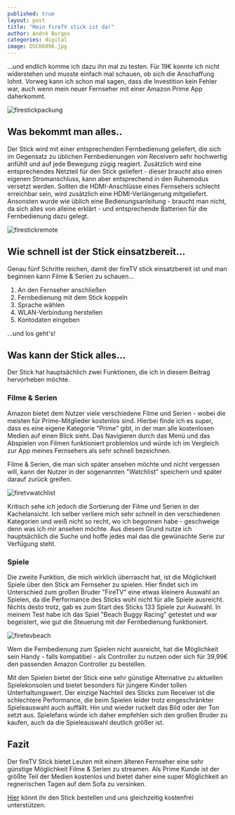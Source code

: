 ```yaml
---
published: true
layout: post
title: "Mein fireTV stick ist da!"
author: André Borges
categories: digital
image: DSC06896.jpg
---
```




...und endlich komme ich dazu ihn mal zu testen. Für 19€ konnte ich nicht widerstehen und musste einfach mal schauen, ob sich die Anschaffung lohnt. Vorweg kann ich schon mal sagen, dass die Investition kein Fehler war, auch wenn mein neuer Fernseher mit einer Amazon Prime App daherkommt.

![firestickpackung]({{site.baseurl}}/images/DSC06896.jpg)

## Was bekommt man alles..
Der Stick wird mit einer entsprechenden Fernbedienung geliefert, die sich im Gegensatz zu üblichen Fernbedienungen von Receivern sehr hochwertig anfühlt und auf jede Bewegung zügig reagiert. Zusätzlich wird eine entsprechendes Netzteil für den Stick geliefert - dieser braucht also einen eigenen Stromanschluss, kann aber entsprechend in den Ruhemodus versetzt werden. Sollten die HDMI-Anschlüsse eines Fernsehers schlecht erreichbar sein, wird zusätzlich eine HDMI-Verlängerung mitgeliefert. Ansonsten wurde wie üblich eine Bedienungsanleitung - braucht man nicht, da sich alles von alleine erklärt - und entsprechende Batterien für die Fernbedienung dazu gelegt.

![firestickremote]({{site.baseurl}}/images/DSC06903.jpg)

## Wie schnell ist der Stick einsatzbereit...
Genau fünf Schritte reichen, damit der fireTV stick einsatzbereit ist und man beginnen kann Filme & Serien zu schauen...

  1. An den Fernseher anschließen
  2. Fernbedienung mit dem Stick koppeln
  3. Sprache wählen
  4. WLAN-Verbindung herstellen
  5. Kontodaten eingeben
  
...und los geht's!

## Was kann der Stick alles...
Der Stick hat hauptsächlich zwei Funktionen, die ich in diesem Beitrag hervorheben möchte. 

### Filme & Serien
Amazon bietet dem Nutzer viele verschiedene Filme und Serien - wobei die meisten für Prime-Mitglieder kostenlos sind. Hierbei finde ich es super, dass es eine eigene Kategorie "Prime" gibt, in der man alle kostenlosen Medien auf einen Blick sieht. Das Navigieren durch das Menü und das Abspielen von Filmen funktioniert problemlos und würde ich im Vergleich zur App meines Fernsehers als sehr schnell bezeichnen.

Filme & Serien, die man sich später ansehen möchte und nicht vergessen will, kann der Nutzer in der sogenannten "Watchlist" speichern und später darauf zurück greifen.

![firetvwatchlist]({{site.baseurl}}/images/DSC06962.jpg)

Kritisch sehe ich jedoch die Sortierung der Filme und Serien in der Kachelansicht. Ich selber verliere mich sehr schnell in den verschiedenen Kategorien und weiß nicht so recht, wo ich begonnen habe - geschweige denn was ich mir ansehen möchte. Aus diesem Grund nutze ich hauptsächlich die Suche und hoffe jedes mal das die gewünschte Serie zur Verfügung steht. 

### Spiele
Die zweite Funktion, die mich wirklich überrascht hat, ist die Möglichkeit Spiele über den Stick am Fernseher zu spielen. Hier findet sich im Unterschied zum großen Bruder "FireTV" eine etwas kleinere Auswahl an Spielen, da die Performance des Sticks wohl nicht für alle Spiele ausreicht. Nichts desto trotz, gab es zum Start des Sticks 133 Spiele zur Auswahl. In meinem Test habe ich das Spiel "Beach Buggy Racing" getestet und war begeistert, wie gut die Steuerung mit der Fernbedienung funktioniert.

![firetevbeach]({{site.baseurl}}/images/DSC06964.jpg)

Wem die Fernbedienung zum Spielen nicht ausreicht, hat die Möglichkeit sein Handy - falls kompatibel - als Controller zu nutzen oder sich für 39,99€ den passenden Amazon Controller zu bestellen. 

Mit den Spielen bietet der Stick eine sehr günstige Alternative zu aktuellen Spielekonsolen und bietet besonders für jüngere Kinder tollen Unterhaltungswert. Der einzige Nachteil des Sticks zum Receiver ist die schlechtere Performance, die beim Spielen leider trotz eingeschränkter Spieleauswahl auch auffällt. Hin und wieder ruckelt das Bild oder der Ton setzt aus. Spielefans würde ich daher empfehlen sich den großen Bruder zu kaufen, auch da die Spieleauswahl deutlich größer ist.

## Fazit
Der fireTV Stick bietet Leuten mit einem älteren Fernseher eine sehr günstige Möglichkeit Filme & Serien zu streamen. Als Prime Kunde ist der größte Teil der Medien kostenlos und bietet daher eine super Möglichkeit an regnerischen Tagen auf dem Sofa zu versinken.

[Hier](http://www.amazon.de/gp/product/B00KAKPZYG/ref=as_li_tl?ie=UTF8&camp=2514&creative=9386&creativeASIN=B00KAKPZYG&link_code=as3&tag=webworkersio-21&linkId=N7ZBX652TALOH4PJ) könnt ihr den Stick bestellen und uns gleichzeitig kostenfrei unterstützen.

